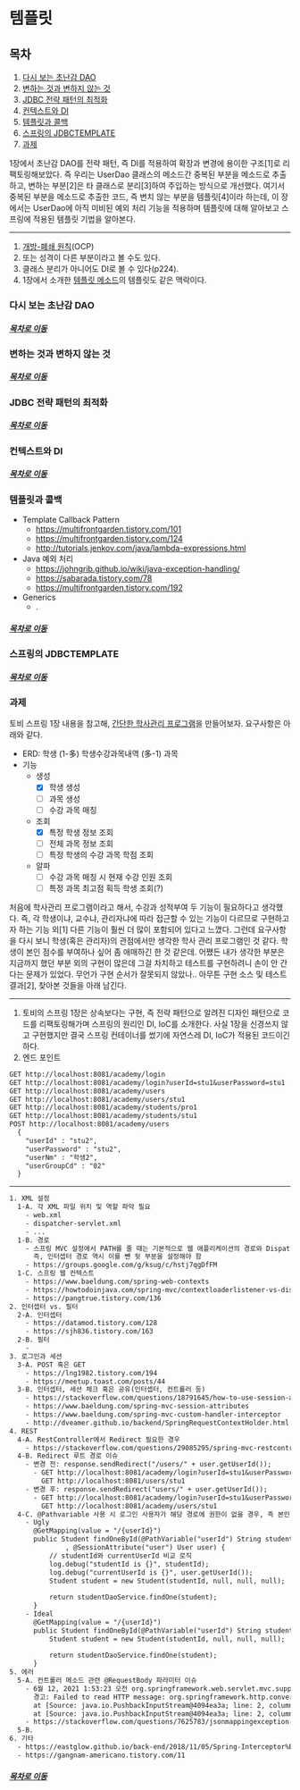 템플릿
=====
## 목차
1. [다시 보는 초난감 DAO](#다시-보는-초난감-DAO)
2. [변하는 것과 변하지 않는 것](#변하는-것과-변하지-않는-것)
3. [JDBC 전략 패턴의 최적화](#JDBC-전략-패턴의-최적화)
4. [컨텍스트와 DI](#컨텍스트와-DI)
5. [템플릿과 콜백](#템플릿과-콜백)
6. [스프링의 JDBCTEMPLATE](#스프링의-JDBCTEMPLATE)
7. [과제](#과제)

1장에서 초난감 DAO를 전략 패턴, 즉 DI를 적용하여 확장과 변경에 용이한 구조[1]로 리팩토링해보았다. 즉 우리는 UserDao 클래스의 메소드간 중복된 부분을 메소드로 추출하고, 변하는 부분[2]은 타 클래스로 분리[3]하여 주입하는 방식으로 개선했다. 여기서 중복된 부분을 메소드로 추출한 코드, 즉 변치 않는 부분을 템플릿[4]이라 하는데, 이 장에서는 UserDao에 아직 미비된 예외 처리 기능을 적용하며 템플릿에 대해 알아보고 스프링에 적용된 템플릿 기법을 알아본다.

- - -
1. [개방-폐쇄 원칙](https://johngrib.github.io/wiki/SOLID/)(OCP)
2. 또는 성격이 다른 부분이라고 볼 수도 있다.
3. 클래스 분리가 아니어도 DI로 볼 수 있다(p224).
4. 1장에서 소개한 [템플릿 메소드](https://johngrib.github.io/wiki/template-method-pattern/)의 템플릿도 같은 맥락이다.

### 다시 보는 초난감 DAO



##### [목차로 이동](#목차)

### 변하는 것과 변하지 않는 것



##### [목차로 이동](#목차)

### JDBC 전략 패턴의 최적화



##### [목차로 이동](#목차)

### 컨텍스트와 DI



##### [목차로 이동](#목차)

### 템플릿과 콜백
* Template Callback Pattern
	* https://multifrontgarden.tistory.com/101
	* https://multifrontgarden.tistory.com/124
	* http://tutorials.jenkov.com/java/lambda-expressions.html
* Java 예외 처리
	* https://johngrib.github.io/wiki/java-exception-handling/
	* https://sabarada.tistory.com/78
	* https://multifrontgarden.tistory.com/192
* Generics
	* .


##### [목차로 이동](#목차)

### 스프링의 JDBCTEMPLATE



##### [목차로 이동](#목차)

### 과제
토비 스프링 1장 내용을 참고해, [간단한 학사관리 프로그램](https://www.notion.so/1-facd22e7b04140ab81dcfc8405428fe3)을 만들어보자. 요구사항은 아래와 같다.

* ERD: 학생 (1-多) 학생수강과목내역 (多-1) 과목
* 기능
	* 생성
		- [x] 학생 생성
		- [ ] 과목 생성
		- [ ] 수강 과목 매칭
	* 조회
		- [x] 특정 학생 정보 조회
		- [ ] 전체 과목 정보 조회
		- [ ] 특정 학생의 수강 과목 학점 조회
	* 알파
		- [ ] 수강 과목 매칭 시 현재 수강 인원 조회
		- [ ] 특정 과목 최고점 획득 학생 조회(?)

처음에 학사관리 프로그램이라고 해서, 수강과 성적부여 두 기능이 필요하다고 생각했다. 즉, 각 학생이냐, 교수냐, 관리자냐에 따라 접근할 수 있는 기능이 다르므로 구현하고자 하는 기능 외[1] 다른 기능이 훨씬 더 많이 포함되어 있다고 느꼈다. 그런데 요구사항을 다시 보니 학생(혹은 관리자)의 관점에서만 생각한 학사 관리 프로그램인 것 같다. 학생이 본인 점수를 부여하나 싶어 좀 애매하긴 한 것 같은데. 어쨌든 내가 생각한 부분은 지금까지 했던 부분 외의 구현이 많은데 그걸 차치하고 테스트를 구현하려니 손이 안 간다는 문제가 있었다. 무언가 구현 순서가 잘못되지 않았나.. 아무튼 구현 소스 및 테스트 결과[2], 찾아본 것들을 아래 남긴다.

- - -
1. 토비의 스프링 1장은 상속보다는 구현, 즉 전략 패턴으로 알려진 디자인 패턴으로 코드를 리팩토링해가며 스프링의 원리인 DI, IoC를 소개한다. 사실 1장을 신경쓰지 않고 구현했지만 결국 스프링 컨테이너를 썼기에 자연스레 DI, IoC가 적용된 코드이긴 하다.
2. 엔드 포인트
```txt
GET http://localhost:8081/academy/login
GET http://localhost:8081/academy/login?userId=stu1&userPassword=stu1
GET http://localhost:8081/academy/users
GET http://localhost:8081/academy/users/stu1
GET http://localhost:8081/academy/students/pro1
GET http://localhost:8081/academy/students/stu1
POST http://localhost:8081/academy/users
  {
    "userId" : "stu2",
    "userPassword" : "stu2",
    "userNm" : "학생2",
    "userGroupCd" : "02"
  }
```

- - -
```txt
1. XML 설정
  1-A. 각 XML 파일 위치 및 역할 파악 필요
    - web.xml
    - dispatcher-servlet.xml
    - ...
  1-B. 경로
    - 스프링 MVC 설정에서 PATH를 줄 때는 기본적으로 웹 애플리케이션의 경로와 DispatcherServlet의 매핑 경로를 빼야 함
      즉, 인터셉터 경로 역시 이를 뺀 뒷 부분을 설정해야 함
    - https://groups.google.com/g/ksug/c/hstj7qgDfFM
  1-C. 스프링 웹 컨텍스트
    - https://www.baeldung.com/spring-web-contexts
    - https://howtodoinjava.com/spring-mvc/contextloaderlistener-vs-dispatcherservlet/
    - https://pangtrue.tistory.com/136
2. 인터셉터 vs. 필터
  2-A. 인터셉터
    - https://datamod.tistory.com/128
    - https://sjh836.tistory.com/163
  2-B. 필터
    -
3. 로그인과 세션
  3-A. POST 혹은 GET
    - https://lng1982.tistory.com/194
    - https://meetup.toast.com/posts/44
  3-B. 인터셉터, 세션 체크 혹은 공유(인터셉터, 컨트롤러 등)
    - https://stackoverflow.com/questions/18791645/how-to-use-session-attributes-in-spring-mvc
    - https://www.baeldung.com/spring-mvc-session-attributes
    - https://www.baeldung.com/spring-mvc-custom-handler-interceptor
    - http://dveamer.github.io/backend/SpringRequestContextHolder.html
4. REST
  4-A. RestController에서 Redirect 필요한 경우
    - https://stackoverflow.com/questions/29085295/spring-mvc-restcontroller-and-redirect
  4-B. Redirect 루트 경로 이슈
    - 변경 전: response.sendRedirect("/users/" + user.getUserId());
      - GET http://localhost:8081/academy/login?userId=stu1&userPassword=stu1 302
        GET http://localhost:8081/users/stu1                                  404
    - 변경 후: response.sendRedirect("users/" + user.getUserId());
      - GET http://localhost:8081/academy/login?userId=stu1&userPassword=stu1 302
        GET http://localhost:8081/academy/users/stu1                          200
  4-C. @Pathvariable 사용 시 로그인 사용자가 해당 경로에 권한이 없을 경우, 즉 본인 조회만 가능한 경우
    - Ugly
      @GetMapping(value = "/{userId}")
      public Student findOneById(@PathVariable("userId") String studentId
              , @SessionAttribute("user") User user) {
          // studentId와 currentUserId 비교 로직
          log.debug("studentId is {}", studentId);
          log.debug("currentUserId is {}", user.getUserId());
          Student student = new Student(studentId, null, null, null);
		
          return studentDaoService.findOne(student);
      }
    - Ideal
      @GetMapping(value = "/{userId}")
      public Student findOneById(@PathVariable("userId") String studentId) {
          Student student = new Student(studentId, null, null, null);
		
          return studentDaoService.findOne(student);
      }
5. 에러
  5-A. 컨트롤러 메소드 관련 @RequestBody 파라미터 이슈
    - 6월 12, 2021 1:53:23 오전 org.springframework.web.servlet.mvc.support.DefaultHandlerExceptionResolver handleHttpMessageNotReadable
      경고: Failed to read HTTP message: org.springframework.http.converter.HttpMessageNotReadableException: Could not read document: No suitable constructor found for type [simple type, class academy.user.User]: can not instantiate from JSON object (missing default constructor or creator, or perhaps need to add/enable type information?)
      at [Source: java.io.PushbackInputStream@4094ea3a; line: 2, column: 5]; nested exception is com.fasterxml.jackson.databind.JsonMappingException: No suitable constructor found for type [simple type, class academy.user.User]: can not instantiate from JSON object (missing default constructor or creator, or perhaps need to add/enable type information?)
      at [Source: java.io.PushbackInputStream@4094ea3a; line: 2, column: 5]
    - https://stackoverflow.com/questions/7625783/jsonmappingexception-no-suitable-constructor-found-for-type-simple-type-class
  5-B.
6. 기타
  - https://eastglow.github.io/back-end/2018/11/05/Spring-Interceptor%EB%A5%BC-%EC%9D%B4%EC%9A%A9%ED%95%98%EC%97%AC-%EC%84%B8%EC%85%98-%EB%B0%8F-%EA%B6%8C%ED%95%9C-%EC%B2%B4%ED%81%AC-%ED%95%98%EA%B8%B0.html
  - https://gangnam-americano.tistory.com/11
```

##### [목차로 이동](#목차)